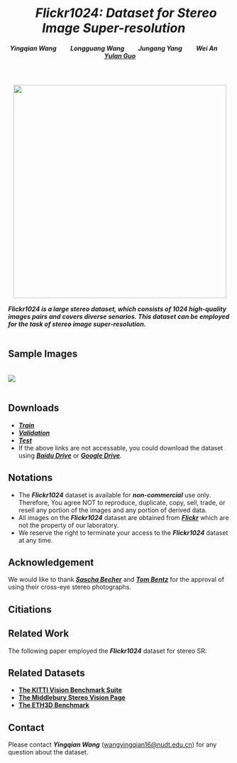 
# *<center>&emsp;Flickr1024: Dataset for Stereo Image Super-resolution&emsp;</center>* 

#### *<div align="center"> Yingqian Wang&emsp;&emsp; Longguang Wang&emsp;&emsp; Jungang Yang&emsp;&emsp; Wei An&emsp;&emsp; [Yulan Guo](http://yulanguo.me/)</div>* <br><br>
### <div align="center"><img src="https://raw.github.com/YingqianWang/Flickr1024/master/pics/Flickr1024.png" width="480"> </div>

***Flickr1024 is a large stereo dataset, which consists of 1024 high-quality images pairs and covers diverse senarios. 
This dataset can be employed for the task of stereo image super-resolution.*** <br><br>

## Sample Images

<br><img src="https://raw.github.com/YingqianWang/Flickr1024/master/pics/Sample Images.png"><br><br>

## Downloads
* ***[Train](https://s3-us-west-1.amazonaws.com/wyqdatabase/Train.rar)***
* ***[Validation](https://s3-us-west-1.amazonaws.com/wyqdatabase/Validation.rar)***
* ***[Test](https://s3-us-west-1.amazonaws.com/wyqdatabase/Test.rar)***
* If the above links are not accessable, you could download the dataset using [***Baidu Drive***](https://pan.baidu.com/s/1FqEjK0amyCds21rRtUcX_A) or [***Google Drive***]().

## Notations
* The ***Flickr1024*** dataset is available for ***non-commercial*** use only. 
  Therefore, You agree NOT to reproduce, duplicate, copy, sell, trade, or resell any portion of the images and any portion of derived data.
* All images on the ***Flickr1024*** dataset are obtained from [***Flickr***](https://flickr.com) which are not the property of our laboratory. 
* We reserve the right to terminate your access to the ***Flickr1024*** dataset at any time.

## Acknowledgement
We would like to thank [***Sascha Becher***](https://www.flickr.com/photos/stereotron/) and
[***Tom Bentz***](https://www.flickr.com/photos/tombentz) for the approval of using their cross-eye stereo photographs.

## Citiations



## Related Work
The following paper employed the ***Flickr1024*** dataset for stereo SR:

## Related Datasets
* [**The KITTI Vision Benchmark Suite**](http://www.cvlibs.net/datasets/kitti/index.php)
* [**The Middlebury Stereo Vision Page**](http://vision.middlebury.edu/stereo/)
* [**The ETH3D Benchmark**](https://www.eth3d.net/) 

## Contact
Please contact ***Yingqian Wang*** (wangyingqian16@nudt.edu.cn) for any question about the dataset.

